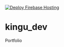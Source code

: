 [![Deploy Firebase Hosting](https://github.com/KoheiKanagu/kingu_dev/actions/workflows/firebase_deploy.yaml/badge.svg)](https://github.com/KoheiKanagu/kingu_dev/actions/workflows/firebase_deploy.yaml)

# kingu_dev

Portfolio
